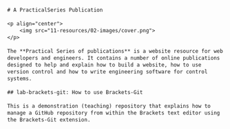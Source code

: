     # A PracticalSeries Publication
     
    <p align="center">
        <img src="11-resources/02-images/cover.png">
    </p>
     
    The **Practical Series of publications** is a website resource for web developers and engineers. It contains a number of online publications designed to help and explain how to build a website, how to use version control and how to write engineering software for control systems.
     
    ## lab-brackets-git: How to use Brackets-Git
     
    This is a demonstration (teaching) repository that explains how to manage a GitHub repository from within the Brackets text editor using the Brackets-Git extension.